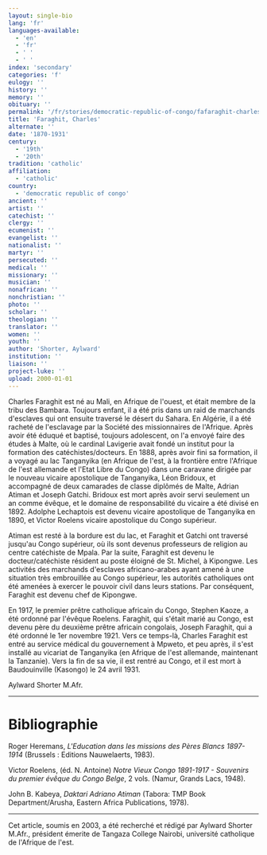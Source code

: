 ```yaml
---
layout: single-bio
lang: 'fr'
languages-available:
  - 'en'
  - 'fr'
  - ' '
  - ' '
index: 'secondary'
categories: 'f'
eulogy: ''
history: ''
memory: ''
obituary: ''
permalink: '/fr/stories/democratic-republic-of-congo/fafaraghit-charles/'
title: 'Faraghit, Charles'
alternate: ''
date: '1870-1931'
century:
  - '19th'
  - '20th'
tradition: 'catholic'
affiliation:
  - 'catholic'
country:
  - 'democratic republic of congo'
ancient: ''
artist: ''
catechist: ''
clergy: ''
ecumenist: ''
evangelist: ''
nationalist: ''
martyr: ''
persecuted: ''
medical: ''
missionary: ''
musician: ''
nonafrican: ''
nonchristian: ''
photo: ''
scholar: ''
theologian: ''
translator: ''
women: ''
youth: ''
author: 'Shorter, Aylward'
institution: ''
liaison: ''
project-luke: ''
upload: 2000-01-01
---
```



Charles Faraghit est né au Mali, en Afrique de l'ouest, et était membre de la tribu des Bambara. Toujours enfant, il a été pris dans un raid de marchands d'esclaves qui ont ensuite traversé le désert du Sahara. En Algérie, il a été racheté de l'esclavage par la Société des missionnaires de l'Afrique. Après avoir été éduqué et baptisé, toujours adolescent, on l'a envoyé faire des études à Malte, où le cardinal Lavigerie avait fondé un institut pour la formation des catéchistes/docteurs. En 1888, après avoir fini sa formation, il a voyagé au lac Tanganyika (en Afrique de l'est, à la frontière entre l'Afrique de l'est allemande et l'Etat Libre du Congo) dans une caravane dirigée par le nouveau vicaire apostolique de Tanganyika, Léon Bridoux, et accompagné de deux camarades de classe dipl&ocirc;més de Malte, Adrian Atiman et Joseph Gatchi. Bridoux est mort après avoir servi seulement un an comme évêque, et le domaine de responsabilité du vicaire a été divisé en 1892. Adolphe Lechaptois est devenu vicaire apostolique de Tanganyika en 1890, et Victor Roelens vicaire apostolique du Congo supérieur.

Atiman est resté à la bordure est du lac, et Faraghit et Gatchi ont traversé jusqu'au Congo supérieur, où ils sont devenus professeurs de religion au centre catéchiste de Mpala. Par la suite, Faraghit est devenu le docteur/catéchiste résident au poste éloigné de St. Michel, à Kipongwe. Les activités des marchands d'esclaves africano-arabes ayant amené à une situation très embrouillée au Congo supérieur, les autorités catholiques ont été amenées à exercer le pouvoir civil dans leurs stations. Par conséquent, Faraghit est devenu chef de Kipongwe.

En 1917, le premier prêtre catholique africain du Congo, Stephen Kaoze, a été ordonné par l'évêque Roelens. Faraghit, qui s'était marié au Congo, est devenu père du deuxième prêtre africain congolais, Joseph Faraghit, qui a été ordonné le 1er novembre 1921. Vers ce temps-là, Charles Faraghit est entré au service médical du gouvernement à Mpweto, et peu après, il s'est installé au vicariat de Tanganyika (en Afrique de l'est allemande, maintenant la Tanzanie). Vers la fin de sa vie, il est rentré au Congo, et il est mort à Baudouinville (Kasongo) le 24 avril 1931.

Aylward Shorter M.Afr.

---

# Bibliographie

Roger Heremans, *L'Education dans les missions des Pères Blancs 1897-1914* (Brussels : Editions Nauwelaerts, 1983).

Victor Roelens, (éd. N. Antoine) *Notre Vieux Congo 1891-1917 - Souvenirs du premier évêque du Congo Belge*, 2 vols. (Namur, Grands Lacs, 1948).

John B. Kabeya, *Daktari Adriano Atiman* (Tabora: TMP Book Department/Arusha, Eastern Africa Publications, 1978).

---

Cet article, soumis en 2003, a été recherché et rédigé par Aylward Shorter M.Afr., président émerite de Tangaza College Nairobi, université catholique de l'Afrique de l'est.
